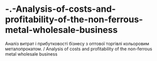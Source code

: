 # -.-Analysis-of-costs-and-profitability-of-the-non-ferrous-metal-wholesale-business
Аналіз витрат і прибутковості бізнесу з оптової торгівлі кольоровим металопрокатом. / Analysis of costs and profitability of the non-ferrous metal wholesale business
